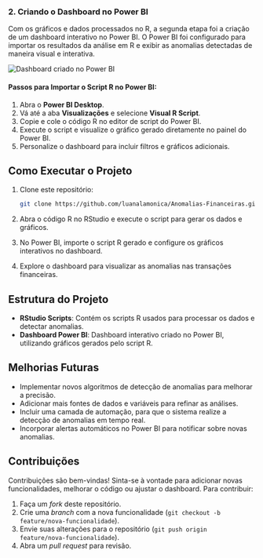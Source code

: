 ### 2. Criando o Dashboard no Power BI

Com os gráficos e dados processados no R, a segunda etapa foi a criação de um dashboard interativo no Power BI. O Power BI foi configurado para importar os resultados da análise em R e exibir as anomalias detectadas de maneira visual e interativa.

![Dashboard criado no Power BI](https://github.com/luanalamonica/Anomalias-Financeiras/blob/main/dashboard%20R.png?raw=true)

#### Passos para Importar o Script R no Power BI:

1. Abra o **Power BI Desktop**.
2. Vá até a aba **Visualizações** e selecione **Visual R Script**.
3. Copie e cole o código R no editor de script do Power BI.
4. Execute o script e visualize o gráfico gerado diretamente no painel do Power BI.
5. Personalize o dashboard para incluir filtros e gráficos adicionais.

## Como Executar o Projeto

1. Clone este repositório:
    ```bash
    git clone https://github.com/luanalamonica/Anomalias-Financeiras.git
    ```

2. Abra o código R no RStudio e execute o script para gerar os dados e gráficos.

3. No Power BI, importe o script R gerado e configure os gráficos interativos no dashboard.

4. Explore o dashboard para visualizar as anomalias nas transações financeiras.

## Estrutura do Projeto

- **RStudio Scripts**: Contém os scripts R usados para processar os dados e detectar anomalias.
- **Dashboard Power BI**: Dashboard interativo criado no Power BI, utilizando gráficos gerados pelo script R.

## Melhorias Futuras

- Implementar novos algoritmos de detecção de anomalias para melhorar a precisão.
- Adicionar mais fontes de dados e variáveis para refinar as análises.
- Incluir uma camada de automação, para que o sistema realize a detecção de anomalias em tempo real.
- Incorporar alertas automáticos no Power BI para notificar sobre novas anomalias.

## Contribuições

Contribuições são bem-vindas! Sinta-se à vontade para adicionar novas funcionalidades, melhorar o código ou ajustar o dashboard. Para contribuir:

1. Faça um _fork_ deste repositório.
2. Crie uma _branch_ com a nova funcionalidade (`git checkout -b feature/nova-funcionalidade`).
3. Envie suas alterações para o repositório (`git push origin feature/nova-funcionalidade`).
4. Abra um _pull request_ para revisão.
